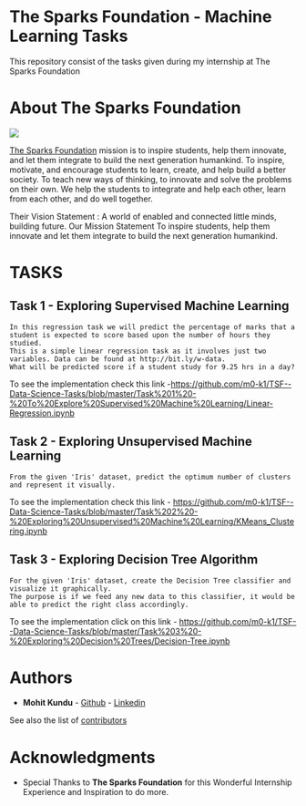 # The Sparks Foundation - Machine Learning Tasks

This repository consist of the tasks given during my internship at The Sparks Foundation

# About The Sparks Foundation

<img src="https://github.com/m0-k1/TSF--Data-Science-Tasks/blob/master/tsf.png">

[The Sparks Foundation](https://thesparksfoundationsingapore.org/) mission is to inspire students, help them innovate, and let them integrate to build the next generation humankind. To inspire, motivate, and encourage students to learn, create, and help build a better society. To teach new ways of thinking, to innovate and solve the problems on their own. We help the students to integrate and help each other, learn from each other, and do well together.

Their Vision Statement : A world of enabled and connected little minds, building future. Our Mission Statement To inspire students, help them innovate and let them integrate to build the next generation humankind.

# TASKS

## Task 1 - Exploring Supervised Machine Learning

    In this regression task we will predict the percentage of marks that a student is expected to score based upon the number of hours they studied.
    This is a simple linear regression task as it involves just two variables. Data can be found at http://bit.ly/w-data.
    What will be predicted score if a student study for 9.25 hrs in a day? 

To see the implementation check this link -https://github.com/m0-k1/TSF--Data-Science-Tasks/blob/master/Task%201%20-%20To%20Explore%20Supervised%20Machine%20Learning/Linear-Regression.ipynb

## Task 2 - Exploring Unsupervised Machine Learning

    From the given 'Iris' dataset, predict the optimum number of clusters and represent it visually.

To see the implementation check this link - https://github.com/m0-k1/TSF--Data-Science-Tasks/blob/master/Task%202%20-%20Exploring%20Unsupervised%20Machine%20Learning/KMeans_Clustering.ipynb

## Task 3 - Exploring Decision Tree Algorithm

    For the given 'Iris' dataset, create the Decision Tree classifier and visualize it graphically. 
    The purpose is if we feed any new data to this classifier, it would be able to predict the right class accordingly.

To see the implementation click on this link - https://github.com/m0-k1/TSF--Data-Science-Tasks/blob/master/Task%203%20-%20Exploring%20Decision%20Trees/Decision-Tree.ipynb

# Authors

* **Mohit Kundu**  - [Github](https://github.com/m0-k1)
                     - [Linkedin](https://www.linkedin.com/in/mohit-kundu)
                     

See also the list of [contributors](https://github.com/AadityaSapateTSF) 


# Acknowledgments

* Special Thanks to **The Sparks Foundation** for this Wonderful Internship Experience and Inspiration to do more.
